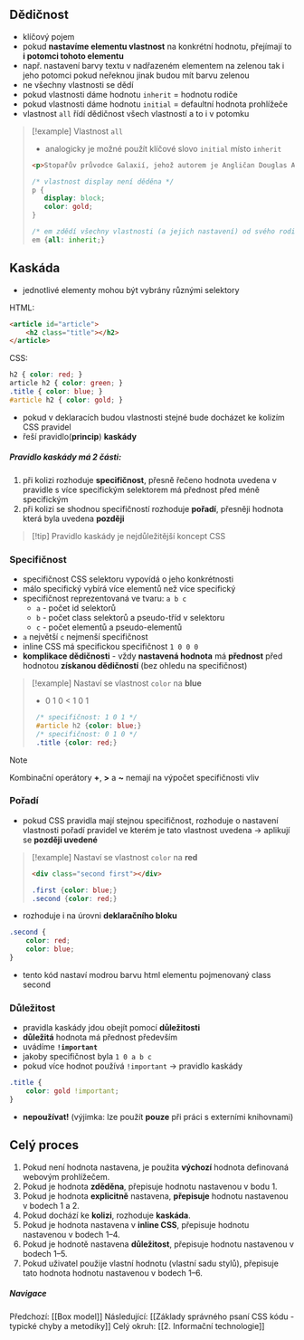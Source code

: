 ## Dědičnost
- klíčový pojem
- pokud **nastavíme elementu vlastnost** na konkrétní hodnotu, přejímají to **i potomci tohoto elementu**
- např. nastavení barvy textu v nadřazeném elementem na zelenou tak i jeho potomci pokud neřeknou jinak budou mít barvu zelenou
- ne všechny vlastnosti se dědí
- pokud vlastnosti dáme hodnotu `inherit` = hodnotu rodiče
- pokud vlastnosti dáme hodnotu `initial` = defaultní hodnota prohlížeče
- vlastnost `all` řídí dědičnost všech vlastností a to i v potomku

> [!example] Vlastnost `all`
> - analogicky je možné použít klíčové slovo `initial` místo `inherit`
> 
>  ```HTML
>  <p>Stopařův průvodce Galaxií, jehož autorem je Angličan Douglas Adams, je prvním dílem stejnojmenné pentalogie označované jako <em>trilogie v pěti dílech</em>.</p>
>  ```
> 
>  ```CSS
> /* vlastnost display není děděna */
> p {  
>     display: block; 
>     color: gold;
> }
> 
> /* em zdědí všechny vlastnosti (a jejich nastavení) od svého rodiče */
> em {all: inherit;}
> ```

## Kaskáda
- jednotlivé elementy mohou být vybrány různými selektory

HTML:
```html
<article id="article">
	<h2 class="title"></h2>
</article> 
```

CSS:
```css
h2 { color: red; }
article h2 { color: green; }
.title { color: blue; }
#article h2 { color: gold; }
```
- pokud v deklaracích budou vlastnosti stejné bude docházet ke kolizím CSS pravidel
- řeší pravidlo(**princip**) **kaskády**

##### Pravidlo kaskády má 2 části:
1. při kolizi rozhoduje **specifičnost**, přesně řečeno hodnota uvedena v pravidle s více specifickým selektorem má přednost před méně specifickým
2. při kolizi se shodnou specifičností rozhoduje **pořadí**, přesněji hodnota která byla uvedena **později**

> [!tip] Pravidlo kaskády je nejdůležitější koncept CSS
### Specifičnost
- specifičnost CSS selektoru vypovídá o jeho konkrétnosti
- málo specifický vybírá více elementů než více specifický
- specifičnost reprezentovaná ve tvaru: `a b c`
	- `a` - počet id selektorů
	- `b` - počet class selektorů a pseudo-tříd v selektoru
	- `c` - počet elementů a pseudo-elementů
- `a` největší `c` nejmenší specifičnost
- inline CSS má specifickou specifičnost `1 0 0 0`
- **komplikace dědičnosti** - vždy **nastavená hodnota** má **přednost** před hodnotou **získanou dědičností** (bez ohledu na specifičnost)

> [!example] Nastaví se vlastnost `color` na **blue**
> -  0 1 0 < 1 0 1
> ```CSS
>  /* specifičnost: 1 0 1 */
>  #article h2 {color: blue;}
>  /* specifičnost: 0 1 0 */
>  .title {color: red;}
>  ```

>[!note]
>Kombinační operátory **+**, **>** a **~** nemají na výpočet specifičnosti vliv
>
### Pořadí
- pokud CSS pravidla mají stejnou specifičnost, rozhoduje o nastavení vlastnosti pořadí pravidel ve kterém je tato vlastnost uvedena -> aplikují se **později uvedené**

> [!example] Nastaví se vlastnost `color` na **red**
> ```HTML
> <div class="second first"></div>
>  ```
>  
> ```CSS
> .first {color: blue;}
> .second {color: red;}
>  ```

- rozhoduje i na úrovni **deklaračního bloku**

```css
.second { 
	color: red;
	color: blue;
}
```

- tento kód nastaví modrou barvu html elementu pojmenovaný class second
### Důležitost
- pravidla kaskády jdou obejít pomocí **důležitosti**
- **důležitá** hodnota má přednost především
- uvádíme **`!important`**
- jakoby specifičnost byla `1 0 a b c`
- pokud více hodnot používá `!important` -> pravidlo kaskády
```css
.title { 
	color: gold !important;
}
```
- **nepoužívat!** (výjimka: lze použít **pouze** při práci s externími knihovnami)
## Celý proces
1. Pokud není hodnota nastavena, je použita **výchozí** hodnota definovaná webovým prohlížečem. 
2. Pokud je hodnota **zděděna**, přepisuje hodnotu nastavenou v bodu 1. 
3. Pokud je hodnota **explicitně** nastavena, **přepisuje** hodnotu nastavenou v bodech 1 a 2. 
4. Pokud dochází ke **kolizi**, rozhoduje **kaskáda**. 
5. Pokud je hodnota nastavena v **inline CSS**, přepisuje hodnotu nastavenou v bodech 1–4.  
6. Pokud je hodnotě nastavena **důležitost**, přepisuje hodnotu nastavenou v bodech 1–5. 
7. Pokud uživatel použije vlastní hodnotu (vlastní sadu stylů), přepisuje tato hodnota hodnotu nastavenou v bodech 1–6. 




##### Navigace
Předchozí:  [[Box model]]
Následující: [[Základy správného psaní CSS kódu - typické chyby a metodiky]]
Celý okruh: [[2. Informační technologie]]